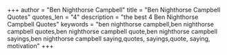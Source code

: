 +++
author = "Ben Nighthorse Campbell"
title = "Ben Nighthorse Campbell Quotes"
quotes_len = "4"
description = "the best 4 Ben Nighthorse Campbell Quotes"
keywords = "ben nighthorse campbell,ben nighthorse campbell quotes,ben nighthorse campbell quote,ben nighthorse campbell sayings,ben nighthorse campbell saying,quotes, sayings,quote, saying, motivation"
+++
